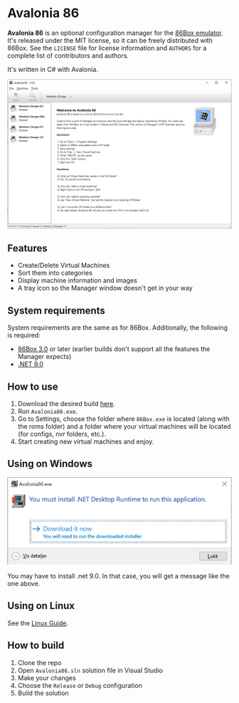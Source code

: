 # Avalonia 86

**Avalonia 86** is an optional configuration manager for the [86Box emulator](https://github.com/86Box/86Box). It's released under the MIT license, so it can be freely distributed with 86Box. See the `LICENSE` file for license information and `AUTHORS` for a complete list of contributors and authors.

It's written in C# with Avalonia.

![Desktop](/images/UI.png?raw=true)

## Features

- Create/Delete Virtual Machines
- Sort them into categories
- Display machine information and images
- A tray icon so the Manager window doesn't get in your way

## System requirements

System requirements are the same as for 86Box. Additionally, the following is required:

- [86Box 3.0](https://github.com/86Box/86Box/releases) or later (earlier builds don't support all the features the Manager expects)
- [.NET 9.0](https://dotnet.microsoft.com/download/dotnet/9.0)

## How to use

1. Download the desired build [here](https://github.com/notBald/Avalonia86/releases).
2. Run `Avalonia86.exe`.
3. Go to Settings, choose the folder where `86Box.exe` is located (along with the roms folder) and a folder where your virtual machines will be located (for configs, nvr folders, etc.).
4. Start creating new virtual machines and enjoy.

## Using on Windows

![Install .Net](/images/win_1.png?raw=true)

You may have to install .net 9.0. In that case, you will get a message like the one above.

## Using on Linux

See the [Linux Guide](Linux.md).

## How to build

1. Clone the repo
2. Open `Avalonia86.sln` solution file in Visual Studio
3. Make your changes
4. Choose the `Release` or `Debug` configuration
5. Build the solution

